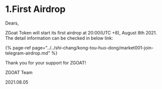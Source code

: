 # 1.First Airdrop

Dears,

ZGoat Token will start its first airdrop at 20:00\(UTC +8\), August 8th 2021. The detail information can be checked in below link:

{% page-ref page="../../shi-chang/kong-tou-huo-dong/market001-join-telegram-airdrop.md" %}





Thank you for your support for ZGOAT!

ZGOAT Team

2021.08.05

